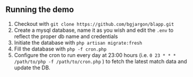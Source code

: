 ## Running the demo

1. Checkout with `git clone https://github.com/bgjargon/blapp.git`
1. Create a mysql database, name it as you wish and edit the `.env` to reflect the proper db name and credentials
1. Initiate the database with `php artisan migrate:fresh`
1. Fill the database with `php -f cron.php`
1. Configure the cron to run every day at 23:00 hours (i.e. `0 23 * * * /path/to/php -f /path/to/cron.php` ) to fetch the latest match data and update the DB. 